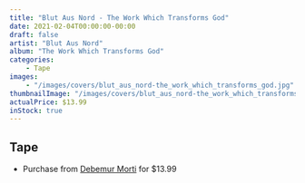 ```yaml
---
title: "Blut Aus Nord - The Work Which Transforms God"
date: 2021-02-04T00:00:00-00:00
draft: false
artist: "Blut Aus Nord"
album: "The Work Which Transforms God"
categories:
    - Tape
images:
    - "/images/covers/blut_aus_nord-the_work_which_transforms_god.jpg"
thumbnailImage: "/images/covers/blut_aus_nord-the_work_which_transforms_god-thumb.jpg"
actualPrice: $13.99
inStock: true
---
```


## Tape
* Purchase from [Debemur Morti](https://debemurmorti.aisamerch.com/item/99597) for $13.99

